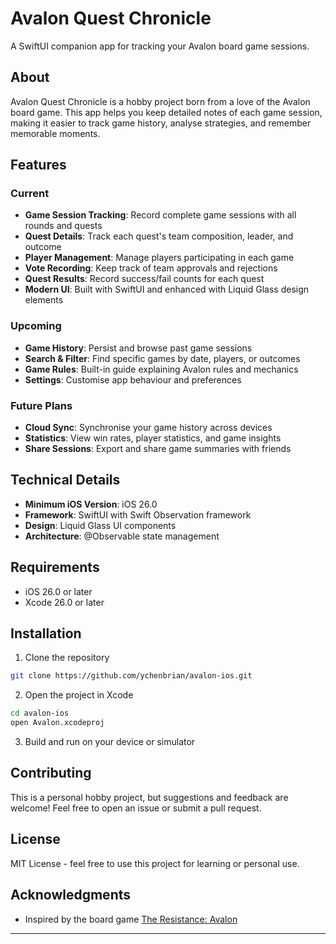 # Avalon Quest Chronicle

A SwiftUI companion app for tracking your Avalon board game sessions.

## About

Avalon Quest Chronicle is a hobby project born from a love of the Avalon board game. This app helps you keep detailed notes of each game session, making it easier to track game history, analyse strategies, and remember memorable moments.

## Features

### Current
- **Game Session Tracking**: Record complete game sessions with all rounds and quests
- **Quest Details**: Track each quest's team composition, leader, and outcome
- **Player Management**: Manage players participating in each game
- **Vote Recording**: Keep track of team approvals and rejections
- **Quest Results**: Record success/fail counts for each quest
- **Modern UI**: Built with SwiftUI and enhanced with Liquid Glass design elements

### Upcoming
- **Game History**: Persist and browse past game sessions
- **Search & Filter**: Find specific games by date, players, or outcomes
- **Game Rules**: Built-in guide explaining Avalon rules and mechanics
- **Settings**: Customise app behaviour and preferences

### Future Plans
- **Cloud Sync**: Synchronise your game history across devices
- **Statistics**: View win rates, player statistics, and game insights
- **Share Sessions**: Export and share game summaries with friends

## Technical Details

- **Minimum iOS Version**: iOS 26.0
- **Framework**: SwiftUI with Swift Observation framework
- **Design**: Liquid Glass UI components
- **Architecture**: @Observable state management

## Requirements

- iOS 26.0 or later
- Xcode 26.0 or later

## Installation

1. Clone the repository
```bash
git clone https://github.com/ychenbrian/avalon-ios.git
```

2. Open the project in Xcode
```bash
cd avalon-ios
open Avalon.xcodeproj
```

3. Build and run on your device or simulator

## Contributing

This is a personal hobby project, but suggestions and feedback are welcome! Feel free to open an issue or submit a pull request.

## License

MIT License - feel free to use this project for learning or personal use.

## Acknowledgments

- Inspired by the board game [The Resistance: Avalon](https://boardgamegeek.com/boardgame/128882/the-resistance-avalon)

---
